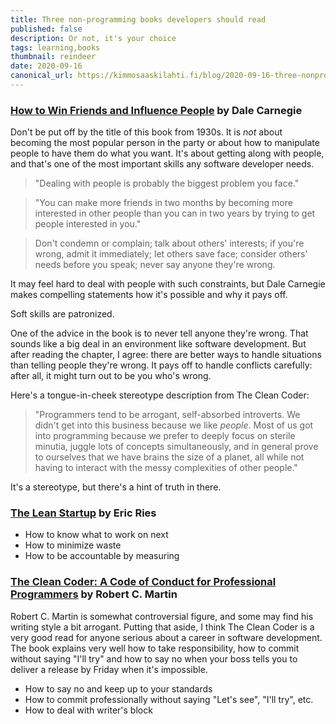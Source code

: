 ```yaml
---
title: Three non-programming books developers should read
published: false
description: Or not, it's your choice
tags: learning,books
thumbnail: reindeer
date: 2020-09-16
canonical_url: https://kimmosaaskilahti.fi/blog/2020-09-16-three-nonprogramming-books/
---
```


<!-- http://localhost:8000/blog/2020-09-16-three-nonprogramming-books/ -->

### [How to Win Friends and Influence People](https://www.goodreads.com/book/show/4865.How_to_Win_Friends_and_Influence_People) by Dale Carnegie

Don't be put off by the title of this book from 1930s. It is *not* about becoming the most popular person in the party or about how to manipulate people to have them do what you want. It's about getting along with people, and that's one of the most important skills any software developer needs.

> "Dealing with people is probably the biggest problem you face."

> "You can make more friends in two months by becoming more interested in other people than you can in two years by trying to get people interested in you."

> Don't condemn or complain; talk about others' interests; if you're wrong, admit it immediately; let others save face; consider others' needs before you speak; never say anyone they're wrong.

It may feel hard to deal with people with such constraints, but Dale Carnegie makes compelling statements how it's possible and why it pays off.

Soft skills are patronized.

One of the advice in the book is to never tell anyone they're wrong. That sounds like a big deal in an environment like software development. But after reading the chapter, I agree: there are better ways to handle situations than telling people they're wrong. It pays off to handle conflicts carefully: after all, it might turn out to be you who's wrong.

Here's a tongue-in-cheek stereotype description from The Clean Coder:

> "Programmers tend to be arrogant, self-absorbed introverts. We didn't get into this business because we like *people*. Most of us got into programming because we prefer to deeply focus on sterile minutia, juggle lots of concepts simultaneously, and in general prove to ourselves that we have brains the size of a planet, all while not having to interact with the messy complexities of other people."

It's a stereotype, but there's a hint of truth in there.

### [The Lean Startup](https://www.goodreads.com/book/show/10127019-the-lean-startup) by Eric Ries

- How to know what to work on next
- How to minimize waste
- How to be accountable by measuring

### [The Clean Coder: A Code of Conduct for Professional Programmers](https://www.goodreads.com/book/show/10284614-the-clean-coder) by Robert C. Martin

Robert C. Martin is somewhat controversial figure, and some may find his writing style a bit arrogant. Putting that aside, I think The Clean Coder is a very good read for anyone serious about a career in software development. The book explains very well how to take responsibility, how to commit without saying "I'll try" and how to say no when your boss tells you to deliver a release by Friday when it's impossible.

- How to say no and keep up to your standards
- How to commit professionally without saying "Let's see", "I'll try", etc.
- How to deal with writer's block
